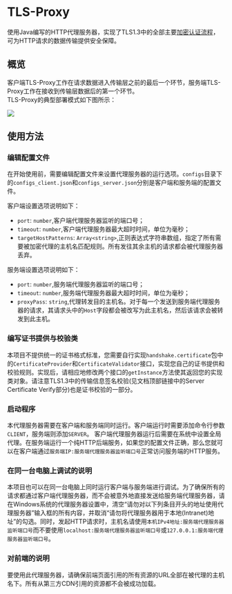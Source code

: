 # TLS-Proxy

使用Java编写的HTTP代理服务器，实现了TLS1.3中的全部主要[加密认证流程](https://tls13.xargs.org/)，可为HTTP请求的数据传输提供安全保障。

## 概览
客户端TLS-Proxy工作在请求数据进入传输层之前的最后一个环节，服务端TLS-Proxy工作在接收到传输层数据后的第一个环节。    
TLS-Proxy的典型部署模式如下图所示：    

<image src="https://github.com/ErnestThePoet/TLS-Proxy/blob/master/illustration.png"/>

## 使用方法

### 编辑配置文件
在开始使用前，需要编辑配置文件来设置代理服务器的运行选项。`configs`目录下的`configs_client.json`和`configs_server.json`分别是客户端和服务端的配置文件。

客户端设置选项说明如下：  
* `port`: `number`,客户端代理服务器监听的端口号；  
* `timeout`: `number`,客户端代理服务器最大超时时间，单位为毫秒；  
* `targetHostPatterns`: `Array<string>`,正则表达式字符串数组，指定了所有需要被加密代理的主机名匹配规则。所有发往其余主机的请求都会被代理服务器丢弃。

服务端设置选项说明如下：  
* `port`: `number`,服务端代理服务器监听的端口号；  
* `timeout`: `number`,服务端代理服务器最大超时时间，单位为毫秒；  
* `proxyPass`: `string`,代理转发目的主机名。对于每一个发送到服务端代理服务器的请求，其请求头中的`Host`字段都会被改写为此主机名，然后该请求会被转发到此主机。

### 编写证书提供与校验类
本项目不提供统一的证书格式标准，您需要自行实现`handshake.certificate`包中的`CertificateProvider`和`CertificateValidator`接口，实现您自己的证书提供和校验规则。实现后，请相应地修改两个接口的`getInstance`方法使其返回您的实现类对象。请注意TLS1.3中的传输信息签名校验(见文档顶部链接中的Server Certificate Verify部分)也是证书校验的一部分。

### 启动程序
本代理服务器需要在客户端和服务端同时运行。客户端运行时需要添加命令行参数`CLIENT`，服务端则添加`SERVER`。
客户端代理服务器运行后需要在系统中设置全局代理。在服务端运行一个纯HTTP后端服务，如果您的配置文件正确，那么您就可以在客户端通过`服务端IP:服务端代理服务器监听端口号`正常访问服务端的HTTP服务。

### 在同一台电脑上调试的说明
本项目也可以在同一台电脑上同时运行客户端与服务端进行调试。为了确保所有的请求都通过客户端代理服务器，而不会被意外地直接发送给服务端代理服务器，请在Windows系统的代理服务器设置中，清空“请勿对以下列条目开头的地址使用代理服务器”输入框的所有内容，并取消“请勿将代理服务器用于本地(Intranet)地址”的勾选。同时，发起HTTP请求时，主机名请使用`本机IPv4地址:服务端代理服务器监听端口号`而不要使用`localhost:服务端代理服务器监听端口号`或`127.0.0.1:服务端代理服务器监听端口号`。

### 对前端的说明
要使用此代理服务器，请确保前端页面引用的所有资源的URL全部在被代理的主机名下。所有从第三方CDN引用的资源都不会被成功加载。
